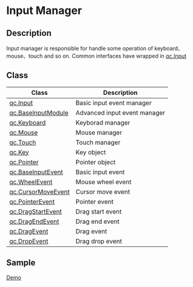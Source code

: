 # Input Manager

## Description
Input manager is responsible for handle some operation of keyboard、mouse、touch and so on.
Common interfaces have wrapped in [qc.Input](../input/Input.md)

## Class
| Class     | Description           |
| ------------- | -------------|
| [qc.Input](../input/Input.md) | Basic input event manager|
| [qc.BaseInputModule](../input/BaseInputModule.md) | Advanced input event manager |
| [qc.Keyboard](../input/Keyboard.md) | Keyborad manager |
| [qc.Mouse](../input/Mouse.md) | Mouse manager |
| [qc.Touch](../input/Touch.md) | Touch manager |
| [qc.Key](../input/Key.md) | Key object |
| [qc.Pointer](../input/Pointer.md) |Pointer object |
| [qc.BaseInputEvent](../input/BaseInputEvent.md) | Basic input event |
| [qc.WheelEvent](../input/WheelEvent.md) | Mouse wheel event |
| [qc.CursorMoveEvent](../input/CursorMoveEvent.md) | Cursor move event |
| [qc.PointerEvent](../input/PointerEvent.md) | Pointer event |
| [qc.DragStartEvent](../input/DragStartEvent.md) | Drag start event |
| [qc.DragEndEvent](../input/DragEndEvent.md) | Drag end event |
| [qc.DragEvent](../input/DragEvent.md) | Drag event |
| [qc.DropEvent](../input/DropEvent.md) | Drag drop event |

## Sample
[Demo](http://engine.qiciengine.com/demo/index.html#Input)
